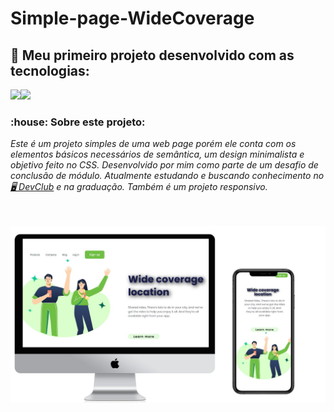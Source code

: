 <h1 text="align-center">Simple-page-WideCoverage</h1>

<h2> 📔 Meu primeiro projeto desenvolvido com as tecnologias:</h2>
<img src="https://img.shields.io/badge/HTML5-E34F26?style=for-the-badge&logo=html5&logoColor=white" /><img src="https://img.shields.io/badge/CSS3-1572B6?style=for-the-badge&logo=css3&logoColor=white" />
 <h3>  :house: Sobre este projeto:</h3>
<p text="align-center"><i>Este é um projeto simples de uma web page porém ele conta com os elementos básicos necessários de semântica, um design minimalista e objetivo feito no CSS. Desenvolvido por mim como parte de um desafio de conclusão de módulo. Atualmente estudando e buscando conhecimento no <a href="https://rodolfomori.com.br/devclub"> 🖥️ DevClub</a> e na graduação. Também é um projeto responsivo.</i></p>
  <br>
  <br>
  <img src="https://github.com/ChristianFulco/Simple-page-WideCoverage/blob/master/assets/Image-desktop-mobile.jpg?raw=true" />

